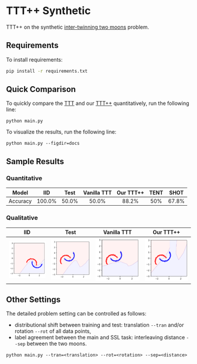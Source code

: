 # TTT++ Synthetic

TTT++ on the synthetic [inter-twinning two moons](https://scikit-learn.org/stable/modules/generated/sklearn.datasets.make_moons.html) problem.

## Requirements

To install requirements:

```bash
pip install -r requirements.txt
```

## Quick Comparison

To quickly compare the [TTT](https://proceedings.mlr.press/v119/sun20b.html) and our [TTT++](https://papers.nips.cc/paper/2021/hash/b618c3210e934362ac261db280128c22-Abstract.html) quantitatively, run the following line:
```
python main.py
```

To visualize the results, run the following line:
```
python main.py --figdir=docs
```

## Sample Results

### Quantitative

| Model      |   IID    |  Test    |  Vanilla TTT   |   Our TTT++   |      TENT     |      SHOT     |
|:----------:|:--------:|:--------:|:--------------:|:-------------:|:-------------:|:-------------:|
| Accuracy   |  100.0%  |  50.0%   |     50.0%      |     88.2%     |      50%      |     67.8%     |

### Qualitative

|      IID      |      Test     |  Vanilla TTT  |   Our TTT++   |
|:-------------:|:-------------:|:-------------:|:-------------:|
![](docs/source_test.png) | ![](docs/target_test.png) | ![](docs/target_ttt.png) | ![](docs/target_ttt++.png) |

## Other Settings

The detailed problem setting can be controlled as follows:
- distributional shift between training and test: translation `--tran` and/or rotation `--rot` of all data points,
- label agreement between the main and SSL task: interleaving distance `--sep` between the two moons.
```
python main.py --tran=<translation> --rot=<rotation> --sep=<distance>
```
